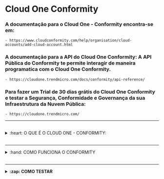 # Cloud One Conformity

### A documentação para o Cloud One - Conformity encontra-se em: 

    - https://www.cloudconformity.com/help/organisation/cloud-accounts/add-cloud-account.html


### A documentação para a API do Cloud One Conformity: A API Pública do Conformity te permite interagir de maneira programatica com o Cloud One Conformity. 

    - https://cloudone.trendmicro.com/docs/conformity/api-reference/


### Para fazer um Trial de 30 dias grátis do Cloud One Conformity e testar a Segurança, Conformidade e Governança da sua Infraestrutura da Nuvem Pública:

    - https://cloudone.trendmicro.com/

<hr />
<br />

<details>
  <summary>:heart: O QUE É O CLOUD ONE - CONFORMITY: </summary>

<br />

<b>O QUE É O CLOUD ONE - CONFORMITY:</b>

<ul>


<br />

<li> Visibilidade em tempo real de Segurança, Compliance e Governança de Vulnerabilidades na sua Infraestrutura de NUvem Púlica </li>

<li> Um guide Passo a Passo de Remediação </li>  

<li> Abordagem automatizada para segurança com garantia contínua </li>

<li> Uma Dashboard Centralizada </li>

<li> Visibilidade total e clara de toda a infraestrutura em nuvem </li>

<li> Verificações contínuas em relação aos padrões de conformidade e práticas recomendadas de segurança </li>

<li> Extensos recursos de relatórios </li>

<li> 700+ de regras com action steps </li>

<li> Recursos de correção manual e auto-remediação </li>

<li> Monitoramento e alertas em tempo real </li>

<li> Shift security & compliance left </li>

<li> Template scanning </li>

<li> API Poderosa </li>


</ul>

</details>

<br />
<hr />

<details>
  <summary>:hand: COMO FUNCIONA O CONFORMITY </summary>

<br />

<b>COMO FUNCIONA O CONFORMITY? </b>

O Conformity usa uma política de acesso personalizada para visualizar apenas os metadados da sua conta em nuvem – <b>não há acesso de leitura ou
gravação aos seus dados </b>

<i> O Conformity acessa apenas os metadados associados à sua infraestrutura de cloud. </i> <b> Por exemplo, reconhecemos que sua conta da AWS possui 12 buckets do Amazon S3 e 20 instâncias do Amazon EC2. Entretanto, a Trend Micro não pode ver os dados e aplicações associados a esses recursos e acessa sua conta por meio da API da AWS; portanto, sua conta em nuvem não aumenta. </b> 

<i> O Conformity remonta aos frameworks das melhores práticas para os provedores de serviços de nuvem. </i> <b> Por exemplo, para a AWS, o Well-Architected Framework constitui a base das pontuações de conformidade mostradas no Conformity, e cada regra e etapa de correção exibe claramente qual pilar ele suporta. </b>

O Conformity possui a <a href="https://www.cloudconformity.com/knowledge-base/"> Knowledge Base </a>, principal catálogo de regras e controles de infraestrutura diretamente disponíveis em sua plataforma. A Knowledge Base, em constante crescimento, contém mais de 750 verificações prontas para uso que são executadas nas suas contas de nuvem e as regras simples e passo a passo de correção para corrigir eventuais falhas. Essas regras e controles abrangem a AWS e o Microsoft® Azure™, além de diretrizes de correção personalizadas.


### Adicionar uma conta da AWS no Trend Micro Cloud One:


As contas da AWS podem ser adicionadas ao Trend Micro Cloud One ™ duas maneiras:


<b>Automática: </b>

<b> <strong> Na maneira Automática, as contas são adicionadas usando AWS Cloudformation. O Template do Cloudformation do Conformity inclue a Conformity Custom Policies Parte 1 e 2 como também a criação da Stack do CloudFormation, uma IAM Role também é criada. Essa Role, por sua vez, dá acesso a cross account para que o Conformity possa acessar sua conta! <strong> </i>

<img src="" alt="Modo Automatico"> </img>

<b>Manual: </b>

<b> <strong> Você irá precisar criar uma IAM Role na qual garante acesso cross-account para que o Conformity possa acessar a sua conta da AWS. Você também terá que criar 2 IAM Policies e anexar nessa IAM Role que criou. <strong> </i>

<img src="" alt="Modo Manual"> </img>

    Para saber mais :

        - https://www.cloudconformity.com/help/add-cloud-account/add-an-aws-account.html


### Adicionar uma Subscrição da Azure:

<i> <strong> Acesso a Azure é fornecido via um Azure App registration, na qual oferece a Engine de Regras do Conformity as permissões de somente leitura necessárias para executar as verificações de regra contra os recursos das Subscrições que você quer adicionar a sua Conta do Conformity. </i> </strong>

    1. Crie um App registration;
    2. Configure Certificates and secrets;
    3. Permissões da API para o ActiveDirectory;
    4. Atribuir acesso ao App registration para as Subscriptions;

<img src="" alt="ADD Azure"> </img>

    Para saber mais:

        - https://www.cloudconformity.com/help/add-cloud-account/add-an-azure-account.html

</details>

<br />
<hr />

<details>
  <summary>:zap: COMO TESTAR </summary>

<br />

<b> COMO TESTAR: </b>

    1. Habilite o Monitoramento em Tempo Real;
    2. Configure um Canal de Comunicação;
    3. Remedie com o KNOWLEDGE BASE; 
    4. (Opcional) Habilite o Auto Remediate;
    5. Escaneie Templates do AWS CloudFormation para ver quais são as Recomendações de Melhores Práticas para eles;

<hr />

### Monitoramente em Tempo Real de eventos que acontecem na sua conta da AWS

<b> REAL-TIME MONITORING </b> 

<i> <strong> O Trend Micro Cloud One – Conformity oferece o Real-Time Threat Monitoring (RTM) add-on que provêm monitoramento em tempo real com Alertas instantâneos de ameaças e remediação para atividades e eventos em sua conta da AWS. </i> </strong>

<b> 2 pontos chaves são oferecidos com o add-on do RTM </b> 

<a hfer="https://www.cloudconformity.com/help/real-time-threat-monitoring/activity-dashboard.html"> Activity Dashboard </a> identifique atividades incomuns 
<a hfref="https://www.cloudconformity.com/help/real-time-threat-monitoring/monitoring-dashboard.html"> Monitoring Dashboard </a> Obtenha informações detalhadas de eventos em uma conta da AWS

<b> Como Configurar o Real-Time Monitoring </b>

1. Para adicionar o add-on do Real-Time Monitoring na sua conta. Você pode fazer isso:  

    1. <a href="https://www.cloudconformity.com/help/add-cloud-account/add-an-aws-account.html"> Enquanto você está adicionando a sua conta no Conformity </a> 
    2. <a href="https://www.cloudconformity.com/help/organisation/subscriptions.html"> Após você adicionar a sua Conta no Conformity </a> 

2. Siga as instruções para <a href="https://www.cloudconformity.com/help/real-time-threat-monitoring/real-time-threat-monitoring-settings.html"> configurar o Real-Time Monitoring </a>

<img src="" alt="RTM"> </img>

    - Para saber mais:
    
        - https://www.cloudconformity.com/help/real-time-threat-monitoring.html

<hr />

### Consiga receber alertas e notificações vindas do Conformity em seus canais de Comunicação

<b> COMMUNICATION SETTINGS </b> 

<i> <strong> O Conformity oferece integração com múltiplas ferramentas de comunicação de terceiros e principais sistemas de ticketing. Cada um deles pode ser personalizado para criar vários canais que poderão ser configurados e te notificar ​​para ajudar a se adequar ao seu fluxo de trabalho da sua organização. </i> </strong>

<img src="" alt="Lista de canais de Comunicação disponiveis"> </img>

    - Para saber mais:

        - https://www.cloudconformity.com/help/communication/communication-channels.html

<hr />

### Base de Conhecimento pública com passo a passo de mais de 750 recomendações de melhores práticas

<b> KNOWLEDGE BASE! </b>

<i> <strong> Junto com uma melhor Visibilidade, Compliance e Remediação mais rápida para sua infraestrutura em nuvem, o Conformity também tem uma <a href="https://www.cloudconformity.com/knowledge-base/"> Base de Conhecimento pública </a> com mais de 750 recomendações de melhores práticas de configuração da sua infraestrutura em nuvem para seus ambientes AWS e Azure. Fornecendo soluções simples com passo a passo para corrigir vulnerabilidades de Segurança, Desempenho, Ineficiências de Custo e Riscos de Confiabilidade. </i> </strong>

<img src="" alt="Base de conhecimento"> </img>

<img src="" alt="Passo a Passo"> </img>


<hr />

### Como manter a minha Infraestrutura Segura em Tempo Real e Automaticamente

<b> AUTO-REMEDIAÇÃO! </b>

<a href="https://www.cloudconformity.com/help/rules/model-check/failed-check-resolution/auto-remediation.html" > Auto-Remediação </a> fornece a você a capacidade de executar Lambda Functions prontas na sua Infraestrutura que podem remediar as falhas de Segurança e Governança em tempo real. Consulte nossa outra página no GitHub para uma <a href="https://github.com/cloudconformity/auto-remediate/tree/master/functions"> lista da nossas Lambdas Functions de Auto-Remediação.</a>


<img src="" alt="Auto-Remediação"> </img>

<b> Como a Auto-Remediação Funciona: </b>

<i> <strong> Exemplo da Auto-Remediação agindo ao ter um S3 Bucket mal-configurado: </strong> </i>

    1. O Conformity identifica o risco como uma regra que falhou;
    2. Conformity envia uma notificação para o canal SNS especificado;
    3. O Tópico SNS aciona a Lambda Function Orquestradora que por sua vez chama a Lambda Function S3 Bucket Auto-Remediate;  
    4. A função AutoRemediateS3-001 atualiza a ACL do S3 Bucket e resolve a regra que falhou fechando assim a lacuna de segurança.

<hr />

### Ferramentas para testar a sua Segurança antes do deploy da sua Infraestutura:

<b> TEMPLATE SCANNER! </b>

<i> <strong> O Template Scanner add-on permite você a executar as regras do Conformity nos seus Templates do AWS CloudFormation, Conformity Profiles, e Contas. Com isso, você pode adicionar controles preventivos de Segurança e Governança ao fluxo de trabalho para identificar e corrigir problemas antes de lançar quaisquer serviços e recursos. </i> </strong>

<b> Você pode usar o Template Scanner de algumas maneiras: </b>

1. <a href="https://www.cloudconformity.com/help/template-scanner.html#scan-via-ui">Scanning um CloudFormation Template, Profile, ou uma Account via UI; </a>
2. <a href="https://github.com/cloudconformity/documentation-api/blob/master/TemplateScanner.md"> API do Template Scanner </a>
3. <a href="https://github.com/raphabot/cloud-conformity-vscode-extension"> Cloud One Conformity VSCode Extension </a> Criado por <a href="https://github.com/raphabot"> Raphael Bottino </a>  

</details>
